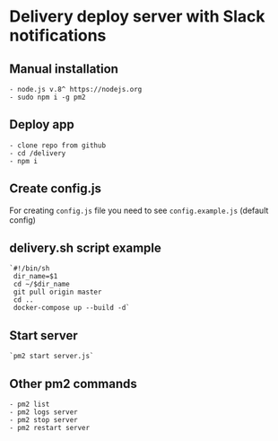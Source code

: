 # Delivery deploy server with Slack notifications

## Manual installation 
	- node.js v.8^ https://nodejs.org
	- sudo npm i -g pm2

## Deploy app
    - clone repo from github
	- cd /delivery
	- npm i

## Create config.js 
For creating `config.js` file you need to see `config.example.js` (default config)

## delivery.sh script example 
    `#!/bin/sh
     dir_name=$1
     cd ~/$dir_name
     git pull origin master
     cd ..
     docker-compose up --build -d`

## Start server
    `pm2 start server.js`

## Other pm2 commands
    - pm2 list
    - pm2 logs server
    - pm2 stop server
    - pm2 restart server
